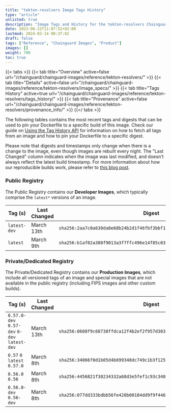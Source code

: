 ```yaml
---
title: "tekton-resolvers Image Tags History"
type: "article"
unlisted: true
description: "Image Tags and History for the tekton-resolvers Chainguard Image"
date: 2023-06-22T11:07:52+02:00
lastmod: 2024-03-14 00:37:02
draft: false
tags: ["Reference", "Chainguard Images", "Product"]
images: []
weight: 700
toc: true
---
```


{{< tabs >}}
{{< tab title="Overview" active=false url="/chainguard/chainguard-images/reference/tekton-resolvers/" >}}
{{< tab title="Details" active=false url="/chainguard/chainguard-images/reference/tekton-resolvers/image_specs/" >}}
{{< tab title="Tags History" active=true url="/chainguard/chainguard-images/reference/tekton-resolvers/tags_history/" >}}
{{< tab title="Provenance" active=false url="/chainguard/chainguard-images/reference/tekton-resolvers/provenance_info/" >}}
{{</ tabs >}}

The following tables contains the most recent tags and digests that can be used to pin your Dockerfile to a specific build of this image. Check our guide on [Using the Tag History API](/chainguard/chainguard-images/using-the-tag-history-api/) for information on how to fetch all tags from an image and how to pin your Dockerfile to a specific digest.

Please note that digests and timestamps only change when there is a change to the image, even though images are rebuilt every night. The "Last Changed" column indicates when the image was last modified, and doesn't always reflect the latest build timestamp. For more information about how our reproducible builds work, please refer to [this blog post](https://www.chainguard.dev/unchained/reproducing-chainguards-reproducible-image-builds).

### Public Registry
The Public Registry contains our **Developer Images**, which typically comprise the `latest*` versions of an image.

| Tag (s)       | Last Changed | Digest                                                                    |
|---------------|--------------|---------------------------------------------------------------------------|
|  `latest-dev` | March 13th   | `sha256:2aa7c0a630da0e68b24b2d1f46fbf3bbf1ba7e0e0743ed57e7808c86b1691ae1` |
|  `latest`     | March 9th    | `sha256:b1af02a380f9013a3f7ffc496e14f85c0316d18800aaee6da7a9400b4b74ae22` |


### Private/Dedicated Registry
The Private/Dedicated Registry contains our **Production Images**, which include all versioned tags of an image and special images that are not available in the public registry (including FIPS images and other custom builds).

| Tag (s)                                       | Last Changed | Digest                                                                    |
|-----------------------------------------------|--------------|---------------------------------------------------------------------------|
|  `0.57.0-dev` `0.57-dev` `0-dev` `latest-dev` | March 13th   | `sha256:0608f9c68738ffdca12f4b2ef2f957d30371dba88e5113b338c51027a8d9bfb1` |
|  `0.57` `0` `latest` `0.57.0`                 | March 8th    | `sha256:34066f0d1b05d4b699348dc749c1b3f12512b82601350eccdb5a4c913fb4d9d0` |
|  `0.56.0` `0.56`                              | March 8th    | `sha256:4456821f30234332a68d3e5fef1c93c340cb29ef997b0372faabe38a70522655` |
|  `0.56.0-dev` `0.56-dev`                      | March 8th    | `sha256:077dd333bdbb56fe420b00184dd9f9f446ad39955f6b5e61a205cc07db791428` |

